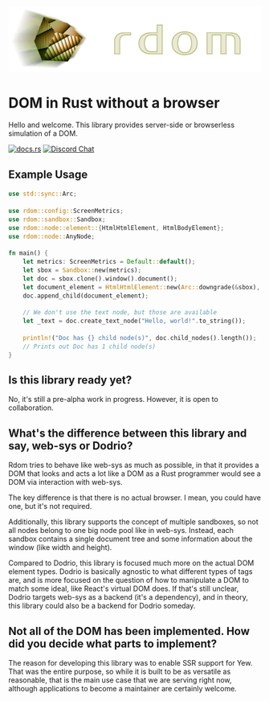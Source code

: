![rdom logo](rdom-logo.png)

DOM in Rust without a browser
===

Hello and welcome. This library provides server-side or browserless simulation of a DOM.

[<img alt="docs.rs" src="https://docs.rs/rdom/badge.svg" />](https://docs.rs/rdom/latest/rdom/)
[![Discord Chat](https://img.shields.io/discord/826351203637133373.svg)](https://discord.gg/a6AWa35Sj8)

Example Usage
---

```rust
use std::sync::Arc;

use rdom::config::ScreenMetrics;
use rdom::sandbox::Sandbox;
use rdom::node::element::{HtmlHtmlElement, HtmlBodyElement};
use rdom::node::AnyNode;

fn main() {
    let metrics: ScreenMetrics = Default::default();
    let sbox = Sandbox::new(metrics);
    let doc = sbox.clone().window().document();
    let document_element = HtmlHtmlElement::new(Arc::downgrade(&sbox), ());
    doc.append_child(document_element);

    // We don't use the text node, but those are available
    let _text = doc.create_text_node("Hello, world!".to_string());

    println!("Doc has {} child node(s)", doc.child_nodes().length());
    // Prints out Doc has 1 child node(s)
}
```

Is this library ready yet?
----
No, it's still a pre-alpha work in progress. However, it is open to collaboration.

What's the difference between this library and say, web-sys or Dodrio?
-----
Rdom tries to behave like web-sys as much as possible, in that it provides a DOM
that looks and acts a lot like a DOM as a Rust programmer would see a DOM via interaction
with web-sys.

The key difference is that there is no actual browser. I mean, you could have one, but it's not
required.

Additionally, this library supports the concept of multiple sandboxes, so not all nodes belong
to one big node pool like in web-sys. Instead, each sandbox contains a single document tree and
some information about the window (like width and height).

Compared to Dodrio, this library is focused much more on the actual DOM element types. Dodrio
is basically agnostic to what different types of tags are, and is more focused on the question
of how to manipulate a DOM to match some ideal, like React's virtual DOM does. If that's still
unclear, Dodrio targets web-sys as a backend (it's a dependency), and in theory, this library
could also be a backend for Dodrio someday.

Not all of the DOM has been implemented. How did you decide what parts to implement?
----

The reason for developing this library was to enable SSR support for Yew. That was the entire
purpose, so while it is built to be as versatile as reasonable, that is the main use case that
we are serving right now, although applications to become a maintainer are certainly welcome.
